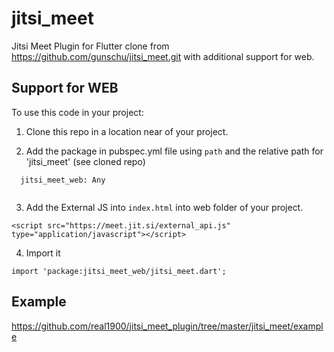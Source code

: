 # jitsi_meet

Jitsi Meet Plugin for Flutter clone from https://github.com/gunschu/jitsi_meet.git with additional support for web. 

## Support for WEB

To use this code in your project:

1. Clone this repo in a location near of your project.

2. Add the package in pubspec.yml file using `path` and the relative path for 'jitsi_meet' (see cloned repo)

```
  jitsi_meet_web: Any
    
```

3. Add the External JS into `index.html` into web folder of your project.

```
<script src="https://meet.jit.si/external_api.js" type="application/javascript"></script>
```

4. Import it
```
import 'package:jitsi_meet_web/jitsi_meet.dart';
```

## Example

https://github.com/real1900/jitsi_meet_plugin/tree/master/jitsi_meet/example
